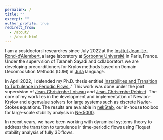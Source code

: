 ```yaml
---
permalink: /
title: ""
excerpt: ""
author_profile: true
redirect_from: 
  - /about/
  - /about.html
---
```


I am a postdoctoral researches since July 2022 at the [Institut Jean-Le-Rond-d'Alembert](http://www.dalembert.upmc.fr/ijlrda/), a large laboratory at [Sorbonne Université](https://goo.gl/maps/DNvQgSaevBBmWtos7) in Paris, France. Under the supervision of Taraneh Sayadi and collaborators we are developing preconditioners for Krylov methods based on Domain Decomposition Methods (DDM) in [Julia](https://julialang.org/) language.

In April 2022, I defended my Ph.D. thesis entitled [Instabilities and Transition to Turbulence in Periodic Flows
](https://www.researchgate.net/publication/362536309_Instabilities_and_transition_to_turbulence_in_periodic_flows)." This work was done under the joint supervision of [Jean-Christophe Loiseau](https://loiseaujc.github.io/) and [Jean-Christophe Robinet](https://scholar.google.fr/citations?user=xlpB1PIAAAAJ&hl=fr). The core of my work lies in the development and implementation of Newton-Krylov and eigenvalue solvers for large systems such as discrete Navier-Stokes equations. The results are available in [nekStab](https://github.com/nekStab), our in-house toolbox for large-scale stability analysis in [Nek5000](https://github.com/Nek5000).

In recent years, we have been working with dynamical systems theory to address the transition to turbulence in time-periodic flows using Floquet stability analysis of fully 3D flows.

<!---

Research Activity
======

Transition to turbulence : Transition to turbulence is one of the most important unsolved problem in fluid dynamics. From an engineering point of view, turbulence may be beneficial (e.g. in mixing problems) or detrimental (e.g. in aerodynamics applications). In either case, a better understanding of the physical mechanisms causing the flow to transition to turbulence is needed. This increased understanding may then be used to try to promote or delay transition. In this context, part of my research is dedicated to understanding these mechanisms and predicting the onset of turbulence by using tools from dynamical system theory. In particular, we develop large-scale Newton-Krylov and eigenvalue solvers to perform stability analyses of fully three-dimensional flow configurations. This work has recently culminated in the development of nekStab, a user-friendly toolbox for the spectral element solver Nek5000. This toolbox will be released as open-source very shortly.
 --->
